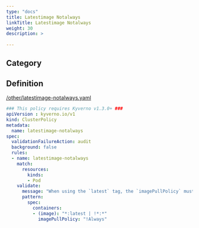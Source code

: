 ```yaml
---
type: "docs"
title: Latestimage Notalways
linkTitle: Latestimage Notalways
weight: 30
description: >
    
---
```


## Category


## Definition
[/other/latestimage-notalways.yaml](https://github.com/kyverno/policies/raw/main//other/latestimage-notalways.yaml)

```yaml
### This policy requires Kyverno v1.3.0+ ###
apiVersion : kyverno.io/v1
kind: ClusterPolicy
metadata:
  name: latestimage-notalways
spec:
  validationFailureAction: audit
  background: false
  rules:
  - name: latestimage-notalways
    match:
      resources:
        kinds:
        - Pod
    validate:
      message: "When using the `latest` tag, the `imagePullPolicy` must not use `Always`."  
      pattern:
        spec:
          containers:
          - (image): "*:latest | !*:*"
            imagePullPolicy: "!Always"
```
